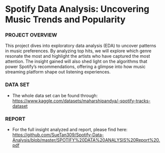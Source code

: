 # Spotify Data Analysis: Uncovering Music Trends and Popularity

### PROJECT OVERVIEW 
This project dives into exploratory data analysis (EDA) to uncover patterns in music preferences. By analyzing top hits, we will explore which genre resonate the most and highlight the artists who have captured the most attention. The insight gained will also shed light on the algorithms that power Spotify’s recommendations, offering a glimpse into how music streaming platform shape out listening experiences.

### DATA SET 
- The whole data set can be found through: https://www.kaggle.com/datasets/maharshipandya/-spotify-tracks-dataset
  
### REPORT
- For the full insight analyzed and report, please find here: https://github.com/SueTan309/Spotify-Data-Analysis/blob/master/SPOTIFY%20DATA%20ANALYSIS%20Report%20.pdf
